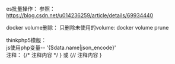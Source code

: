 
es批量操作： 
参照： https://blog.csdn.net/u014236259/article/details/69934440  

docker volume删除： 
只删除未使用的volume: docker volume prune  

thinkphp5模版：  
js使用php变量-- '{$data.name|json_encode}'  
注释： {/* 注释内容 */ } 或 {// 注释内容 }   
